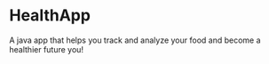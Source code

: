 # HealthApp
A java app that helps you track and analyze your food and become a healthier future you!
